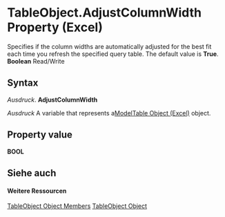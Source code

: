 
# TableObject.AdjustColumnWidth Property (Excel)

Specifies if the column widths are automatically adjusted for the best fit each time you refresh the specified query table. The default value is  **True**. **Boolean** Read/Write


## Syntax

 _Ausdruck_. **AdjustColumnWidth**

 _Ausdruck_ A variable that represents a[ModelTable Object (Excel)](c853beb6-f2e7-dda0-b33a-8110a6c23de8.md) object.


## Property value

 **BOOL**


## Siehe auch


#### Weitere Ressourcen


[TableObject Object Members](http://msdn.microsoft.com/library/6fbca0ef-b855-d09c-f2ba-579d50f802fb%28Office.15%29.aspx)
[TableObject Object](c853beb6-f2e7-dda0-b33a-8110a6c23de8.md)
